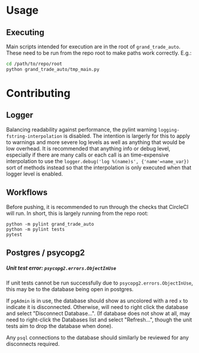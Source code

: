 # Usage

## Executing
Main scripts intended for execution are in the root of `grand_trade_auto`.
These need to be run from the repo root to make paths work correctly.  E.g.:
```bash
cd /path/to/repo/root
python grand_trade_auto/tmp_main.py
```



# Contributing

## Logger
Balancing readability against performance, the pylint warning
`logging-fstring-interpolation` is disabled.  The intention is largerly for this
to apply to warnings and more severe log levels as well as anything that would
be low overhead.  It is recommended that anything info or debug level,
especially if there are many calls or each call is an time-expensive
interpolation to use the `logger.debug('log %(name)s', {'name'=name_var})` sort
of methods instead so that the interpolation is only executed when that logger
level is enabled.


## Workflows
Before pushing, it is recommended to run through the checks that CircleCI will
run.  In short, this is largely running from the repo root:
```
python -m pylint grand_trade_auto
python -m pylint tests
pytest
```


## Postgres / psycopg2

##### Unit test error: `psycopg2.errors.ObjectInUse`
If unit tests cannot be run successfully due to `psycopg2.errors.ObjectInUse`,
this may be to the database being open in postgres.

If `pgAdmin` is in use, the database should show as uncolored with a red `x` to
indicate it is disconnected.  Otherwise, will need to right click the database
and select "Disconnect Database...".  (If database does not show at all, may
need to right-click the Databases list and select "Refresh...", though the unit
tests aim to drop the database when done).

Any `psql` connections to the database should similarly be reviewed for any
disconnects required.
